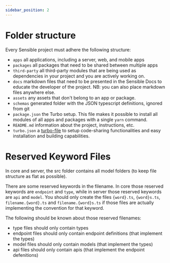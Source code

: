 ```yaml
---
sidebar_position: 2
---
```


# Folder structure

Every Sensible project must adhere the following structure:

- `apps` all applications, including a server, web, and mobile apps
- `packages` all packages that need to be shared between multiple apps
- `third-party` all third-party modules that are being used as dependencies in your project and you are actively working on.
- `docs` markdown files that need to be presented in the Sensible Docs to educate the developer of the project. NB: you can also place markdown files anywhere else.
- `assets` any assets that don't belong to an app or package.
- `schemas` generated folder with the JSON typescript definitions, ignored from git
- `package.json` the Turbo setup. This file makes it possible to install all modules of all apps and packages with a single `yarn` command.
- `README.md` information about the project, instructions, etc.
- `turbo.json` a [turbo-file](https://turborepo.org) to setup code-sharing functionalities and easy installation and building capabilities.

# Reserved Keyword Files

In core and server, the src folder contains all model folders (to keep file structure as flat as possible).

There are some reserved keywords in the filename. In core those reserved keywords are `endpoint` and `type`, while in server those reserved keywords are `api` and `model`. You should only create the files `{word}.ts`, `{word}s.ts`, `filename.{word}.ts` and `filename.{word}s.ts` if those files are actually implementing the convention for that keyword.

The following should be known about those reserved filenames:

- type files should only contain types
- endpoint files should only contain endpoint definitions (that implement the types)
- model files should only contain models (that implement the types)
- api files should only contain apis (that implement the endpoint defenitions)

